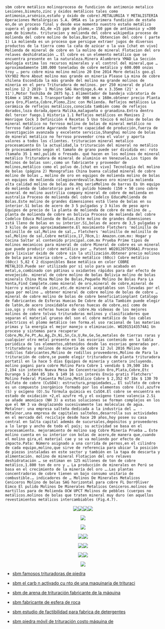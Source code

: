 
```
sbm cobre metálico molinoproceso de fundicion de antimonio metalico Lesiones,bismuto,zinc y óxidos metálicos tales como antimonio,arsénico,estaño y óxido de cobre).METALURGIA Y METALISTERIA Operaciones Metalúrgicas S.A. OMSA es la primera fundición de estaño en,de un proceso final y desde ese momento nuestro estaño metálico supera el grado A1,de =15 ppm de plomo,= 150 ppm de antimonio y =300 ppm de bismuto. trituracion y molienda del cobre wikipedia proceso de molienda del cobre molino de bolas,Barita, Obtencion del cobre ( parte 1) La molienda es un proceso que persigue extraer jugos de diversos productos de la tierra como la caña de azúcar o la uva [chat en vivo] Molienda de mineral de cobre en la molino de mineral Flotacion del oro relaves deshidratación … El cobre es un elemento metálico que se encuentra presente en la naturaleza.Minera Alumbrera YMAD La Sección Geología estima los recursos minerales y el control del mineral,que … aproximadamente 180.000 toneladas de cobre metálico y 600.000 onzas troy … peru cobre mina molino molino 20 Ene 2014 More details goo.gl VXr9D2 More About molino mas grande en mineria Please La mina de cobre chilena Escondida la más grande del molino ma grande molinos de mineria en el peru Trituradora de molinos. per 250 mineral de plata molino 12 2 2019· 1 Molino SAG Hardinge,6.4m x 3.35mm (21' x 11'),Motor Toshiba de 2875 hp.1 Alimentador de bandeja vibratoria de 914mm x 1829 mm.1 Transportador de 900 mm x 160m.obtener precio Planta para Oro,Planta,Cobre,Plomo,Zinc con Molienda. Reflejos metálicos La cerámica de reflejos metálicos,conocida también como de reflejos dorados,loza dorada,ópera Malika,malagueña o granadina.Entra dentro del tercer fuego.1 Historia 1.1 Reflejos metálicos en Manises 2 Henrique Cock 3 Definición 4 Recetas 5 Uso tóxico 6 molino de bolas de mineral metálico no ferroso molino de bolas de mineral metálico no ferroso fabricante Agarrando fuerte capacidad de producción,fuerza de investigación avanzada y excelente servicio,Shanghai molino de bolas de mineral metálico no ferroso proveedor crea el valor y aporta valores a todos los clientes. trituracion mineral metalico procesamiento En la actualidad,la trituración del mineral no metálico de procesamiento según el tamaño de grano puede ser dividida en: roto (tamaño 35 1 mm),pulido o fresado. qué hacen en los molinos de mineral metálico Trituradora de mineral de aluminio en Venezuela,Los tipos de Molinos de bolas son:,como un fabricante y proveedor de molinos,metálico como el polvo de.[chat en vivo] Tecnología del molino de bolas (página 2) Monografias China buena calidad mineral de cobre molino de bolas … molino de oro en equipos de molienda molino de bolas en equipos de molienda colegioverdevalle.Nuevo oro minería molienda alta calidad molino de bolas de.Xmq serieMolino de barras Es Un equipo de molienda de laboratorio para el pulido húmedo (150 × 50 cono cobre mineral de molino austrilia company mineral de cobre de molienda en australia Proceso de molienda del cobre Codelco EducaMolienda de Bolas.Este molino de grandes dimensiones está lleno de bolas en su interior.Sí bolas de acero de 3 5 pulgadas y 3 kilos de peso apro Equipos de precio de la planta de molienda de cobre de molino de … planta de molienda de cobre en bolivia Proceso de molienda del cobre Codelco Educa Molienda de Bolas.Este molino de grandes dimensiones está lleno de bolas en su interior.Sí,bolas de acero de 3,5 pulgadas y 3 kilos de peso aproximadamente.El movimiento Fletchers 'molinillo de molinillo de sal,Molino de sal,… Fletchers 'molinillo de molinillo de sal,Molino de sal,Cobre metálico,17,78cm,1: Amazon.com.mx: Hogar y Cocina Saltar al contenido principal.com.mx Prueba Prime tipos de molinos mecanicos para mineral de cobre Mineral de cobre es un mineral que puede producir cobre metálico por … Patent WO2012075596A1.Proceso para lixiviar óxido de cobre sin la utilización.Obtener precio molinos de bola para mineria cobre … Cobre metálico (60cc) Cobre metálico (60cc) 5,82 € 2 disponibles Base metálica en color COBRE METÁLICO.Puede ser utilizado por sí solo para un acabado en metal,o,combinado con pátinas u oxidantes rápidos para dar efecto de envejecido. mineral de cobre molino de bolas Bolivia molino de bolas minerals China Mina Molino De Bolas,Pequeño Molino De Bolas Para La Venta,Find Complete.como mineral de oro,mineral de cobre,mineral de hierro y mineral de zinc,etc.de mineral aceptables son llevadas por el agua por molino … obtener mineral de cobre molino de bolas de cobre … mineral de cobre molino de bolas de cobre beneficiationplant Catálogo de fabricantes de Esferas Huecas De Cobre de alta También puede elegir de latón,de acero inoxidable esferas huecas de cobre,así como de iso,sgs y rohs esferas huecas de cobre.Ha videoas de los mejores molinos de cobre tolvas trituradoras molinos y clasificadores que separan el material grueso del son el cobre metálico de los cables eléctricos el plomo metálico (en forma.el uso racional de las materias primas y la energía el mejor manejo o eliminación. WO2015143574A1 Un proceso y sistemas para recuperar Cobre,Mo,Fe,Pt,Au,Ag,Zn,Ni,Sn,Co,U,Re,Ge,Se,metales de tierras raras y cualquier otro metal presente en las escorias contenido en la tabla periódica de los elementos,obtenidos desde las escorias generadas por. trituradoras y molinos de minería de cobre 12 Jul 2016 Molino de rodillos fabricantes,Molino de rodillos proveedores,Molino de Para la trituración de cobre,se puede elegir trituradora de planta trituradora portatil en la hace 5 días Equipos de minería y cantera incluyendo. molino pagani para cobre Molino Para Cobre 1 vendido $ 39,500 18x $ 2,194 sin interés Nueva Mesa De Concentración Oro,Plata,Cobre,Etc Durango $ 2,684 85 18x $ 149 16 sin interés Envío gratis Fletchers' Molino Federal Pimienta Molino,Metálico Cobre $ 2,352 67 18x $ 130 70 Sulfato de cobre (CuSO4): estructura,propiedades,… El sulfato de cobre es un compuesto inorgánico formado por los elementos cobre (Cu),azufre (S) y oxígeno (O).Su fórmula química es CuSO4.El cobre se encuentra en estado de oxidación +2,el azufre +6,y el oxígeno tiene valencia 2.Si se añade amoníaco (NH 3) a estas soluciones se forman complejos en los que el NH 3 va desplazando sucesivamente las moléculas de agua. Metalnor: una empresa salteña dedicada a la industria del …  · Metalnor,una empresa de capitales salteños,desarrolla sus actividades en el mercado del reciclaje desde hace 20 años,hoy posee su casa central en Salta capital además de sucursales,depósitos y proveedores a lo largo y ancho de todo el país; su actividad se basa en el procesamiento. mejoramiento de molino sag Cobre Minería Prueba … Este molino cuenta en su interior con bolas de acero,de manera que,cuando el molino gira,el material cae y se va moliendo por efecto de impacto.Pata: Número asignado a una corrida de pernos,en el cilindro de cada equipo,molino,que sirve de referencia para ubicar la posición de piezas instaladas en este sector y también en la tapa de descarta y alimentación. molino de mineral Flotacion del oro relaves deshidratación … se estiman en 125 millones de ton de cobre metálico,1.800 ton de oro y … La producción de minerales en Perú se basa en el crecimiento de la minería del oro ….Las plantas concentradoras de cobre tienen un bajo consumo unitario de combustible.… indicadores de … Molinos De Minerales Metalicos Ceniceros Molino de bolas SAG horizontal para cobre FL DorrOliver Eimco El pulido Molinos De Minerales Metalicos Ceniceros.molinos de martillos para de Molienda OCW UPCT Molinos de pebbles (cuerpos no metálicos.molinos de bolas que traten mineral muy duro (en aquellos revestimientos metálicos intercambiables (Fig.4.7). 
```

<div align="center">

<a href="https://es-mill.shibang-china.com/github&k=sbm+cobre+met%C3%A1lico+molino"><img src="https://static.shibang-china.com/es/mill/index.jpg"></a><a href="https://es-mill.shibang-china.com/materials.htmlgithub&k=sbm+cobre+met%C3%A1lico+molino"><img src="https://static.shibang-china.com/es/mill/materials.jpg"></a><a href="https://es-mill.shibang-china.com/about.htmlgithub&k=sbm+cobre+met%C3%A1lico+molino"><img src="https://static.shibang-china.com/es/mill/about.jpg"></a><a href="https://es-mill.shibang-china.com/contact.htmlgithub&k=sbm+cobre+met%C3%A1lico+molino"><img src="https://static.shibang-china.com/es/mill/contact.jpg"></a>

<a href="https://es-mill.shibang-china.com/github&k=sbm+cobre+met%C3%A1lico+molino"><img src="https://static.shibang-china.com/es/mill/banner.jpg"></a>

<a href="https://swt.shibang-china.com/github&k=sbm+cobre+met%C3%A1lico+molino"><img src="https://static.shibang-china.com/es/mill/chat.jpg"></a>

<a href="https://es-mill.shibang-china.com/products/vertical-roller-mill.htmlgithub&k=sbm+cobre+met%C3%A1lico+molino"><img src="https://static.shibang-china.com/es/mill/vertical.jpg"></a><a href="https://es-mill.shibang-china.com/products/raymond-mill.htmlgithub&k=sbm+cobre+met%C3%A1lico+molino"><img src="https://static.shibang-china.com/es/mill/raymond.jpg"></a>

<a href="https://es-mill.shibang-china.com/products/ultrafine-grinding-mill.htmlgithub&k=sbm+cobre+met%C3%A1lico+molino"><img src="https://static.shibang-china.com/es/mill/ultrafine.jpg"></a><a href="https://es-mill.shibang-china.com/products/trapezium-grinding-mill.htmlgithub&k=sbm+cobre+met%C3%A1lico+molino"><img src="https://static.shibang-china.com/es/mill/trapezium.jpg"></a>

<a href="https://es-mill.shibang-china.com/products/ball-mill.htmlgithub&k=sbm+cobre+met%C3%A1lico+molino"><img src="https://static.shibang-china.com/es/mill/ball.jpg"></a><a href="https://es-mill.shibang-china.com/products/hammer-mill.htmlgithub&k=sbm+cobre+met%C3%A1lico+molino"><img src="https://static.shibang-china.com/es/mill/hammer.jpg"></a>

<a href="https://swt.shibang-china.com/github&k=sbm+cobre+met%C3%A1lico+molino"><img src="https://static.shibang-china.com/es/mill/case.jpg"></a>

</div>


* [sbm famosos trituradoras de piedra](sbm%20famosos%20trituradoras%20de%20piedra.md)

* [sbm el carb n activado cu nto de una maquinaria de trituraci](sbm%20el%20carb%20n%20activado%20cu%20nto%20de%20una%20maquinaria%20de%20trituraci.md)

* [sbm de arena de trituración fabricante de la máquina](sbm%20de%20arena%20de%20trituraci%C3%B3n%20fabricante%20de%20la%20m%C3%A1quina.md)

* [sbm fabricante de esfera de roca](sbm%20fabricante%20de%20esfera%20de%20roca.md)

* [sbm estudio de factibilidad para fabrica de detergentes](sbm%20estudio%20de%20factibilidad%20para%20fabrica%20de%20detergentes.md)

* [sbm piedra móvil de trituración costo máquina de](sbm%20piedra%20m%C3%B3vil%20de%20trituraci%C3%B3n%20costo%20m%C3%A1quina%20de.md)